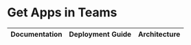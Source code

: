 # Get Apps in Teams

|Documentation|Deployment Guide|Architecture|
|-------------|----------------|------------|
